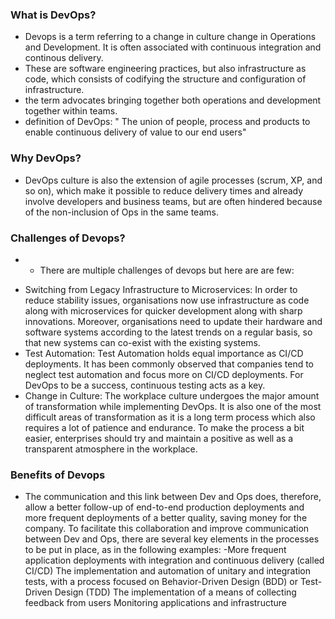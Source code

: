 ### What is DevOps?
-  Devops is a term referring to a change in culture change in Operations and Development. It is often associated with continuous integration and continous delivery.
- These are software engineering practices, but also infrastructure as code, which consists of codifying the structure and configuration of infrastructure. 
- the term advocates bringing together both operations and development together within teams. 
- definition of DevOps: " The union of people, process and products to enable continuous delivery of value to our end users"
### Why DevOps? 
- DevOps culture is also the extension of agile processes (scrum, XP, and so on), which make it possible to reduce delivery times and already involve developers and business teams, but are often hindered because of the non-inclusion of Ops in the same teams.

### Challenges of Devops?
- * There are multiple challenges of devops but here are are few:
* Switching from Legacy Infrastructure to Microservices: In order to reduce stability issues, organisations now use infrastructure as code along with microservices for quicker development along with sharp innovations. Moreover, organisations need to update their hardware and software systems according to the latest trends on a regular basis, so that new systems can co-exist with the existing systems.
* Test Automation: Test Automation holds equal importance as CI/CD deployments. It has been commonly observed that companies tend to neglect test automation and focus more on CI/CD deployments. For DevOps to be a success, continuous testing acts as a key. 
* Change in Culture: The workplace culture undergoes the major amount of transformation while implementing DevOps. It is also one of the most difficult areas of transformation as it is a long term process which also requires a lot of patience and endurance. To make the process a bit easier, enterprises should try and maintain a positive as well as a transparent atmosphere in the workplace.


### Benefits of Devops 
- The communication and this link between Dev and Ops does, therefore, allow a better follow-up of end-to-end production deployments and more frequent deployments of a better quality, saving money for the company.
To facilitate this collaboration and improve communication between Dev and Ops, there are several key elements in the processes to be put in place, as in the following examples:
-More frequent application deployments with integration and continuous delivery (called CI/CD)
The implementation and automation of unitary and integration tests, with a process focused on Behavior-Driven Design (BDD) or Test-Driven Design (TDD)
The implementation of a means of collecting feedback from users Monitoring applications and infrastructure